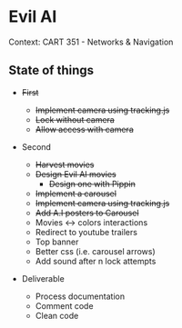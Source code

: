 # Evil AI

Context: CART 351 - Networks & Navigation

## State of things

- ~~First~~
    - ~~Implement camera using tracking.js~~
    - ~~Lock without camera~~
    - ~~Allow access with camera~~

- Second
    - ~~Harvest movies~~
    - ~~Design Evil AI movies~~
        - ~~Design one with Pippin~~
    - ~~Implement a carousel~~
    - ~~Implement camera using tracking.js~~
    - ~~Add A.I posters to Carousel~~
    - Movies <-> colors interactions
    - Redirect to youtube trailers
    - Top banner
    - Better css (i.e. carousel arrows)
    - Add sound after n lock attempts

- Deliverable
    - Process documentation
    - Comment code
    - Clean code
